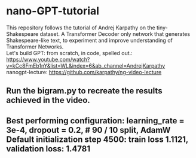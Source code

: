 # nano-GPT-tutorial
This repository follows the tutorial of Andrej Karpathy on the tiny-Shakespeare dataset. A Transformer Decoder only network that generates Shakespeare-like text, to experiment and improve understanding of Transformer Networks.  
Let's build GPT: from scratch, in code, spelled out.: https://www.youtube.com/watch?v=kCc8FmEb1nY&list=WL&index=6&ab_channel=AndrejKarpathy  
nanogpt-lecture: https://github.com/karpathy/ng-video-lecture

Run the bigram.py to recreate the results achieved in the video.  
-----------------------------------------------------------------
Best performing configuration:
learning_rate = 3e-4, dropout = 0.2, # 90 / 10 split, AdamW
Default initialization
step 4500: train loss 1.1121, validation loss: 1.4781 
------------------------------------------------------
